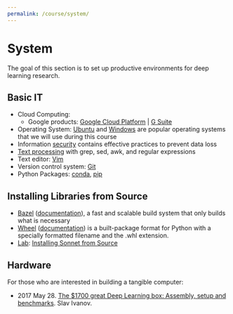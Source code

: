 ```yaml
---
permalink: /course/system/
---
```

# System

The goal of this section is to set up productive environments for deep learning research.

## Basic IT 

* Cloud Computing:
  * Google products: [Google Cloud Platform](http://realai.org/course/google-cloud-platform/) \| [G Suite](http://realai.org/course/g-suite/)
* Operating System: [Ubuntu](http://realai.org/course/ubuntu/) and [Windows](http://realai.org/course/windows/) are popular operating systems that we will use during this course
* Information [security](http://realai.org/course/security/) contains effective practices to prevent data loss
* [Text processing](http://realai.org/course/text-processing/) with grep, sed, awk, and regular expressions
* Text editor: [Vim](http://realai.org/course/vim/) 
* Version control system: [Git](http://realai.org/course/git/)
* Python Packages: [conda](http://realai.org/course/conda/), [pip](http://realai.org/course/pip/)

## Installing Libraries from Source

* [Bazel](https://bazel.build/) ([documentation](https://docs.bazel.build/)), a fast and scalable build system that only builds what is necessary
* [Wheel](https://pypi.python.org/pypi/wheel) ([documentation](http://wheel.rtfd.org/)) is a built-package format for Python with a specially formatted filename and the .whl extension.
* [Lab](http://realai.org/course/lab/): [Installing Sonnet from Source](http://realai.org/course/lab/sonnet-source/)

## Hardware

For those who are interested in building a tangible computer:

* 2017 May 28. [The $1700 great Deep Learning box: Assembly, setup and benchmarks](https://blog.slavv.com/the-1700-great-deep-learning-box-assembly-setup-and-benchmarks-148c5ebe6415). Slav Ivanov.

